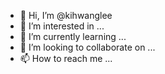 - 👋 Hi, I’m @kihwanglee
- 👀 I’m interested in ...
- 🌱 I’m currently learning ...
- 💞️ I’m looking to collaborate on ...
- 📫 How to reach me ...

<!---
kihwanglee/kihwanglee is a ✨ special ✨ repository because its `README.md` (this file) appears on your GitHub profile.
You can click the Preview link to take a look at your changes.
--->
